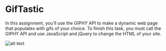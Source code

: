 # GifTastic
In this assignment, you'll use the GIPHY API to make a dynamic web page that populates with gifs of your choice. To finish this task, you must call the GIPHY API and use JavaScript and jQuery to change the HTML of your site.

![alt text](https://uwa.bootcampcontent.com/UWA-Bootcamp/UWASEA201810FSF5/raw/master/06-Week/02-Homework/Instructions/Images/1-giphy.jpg)

